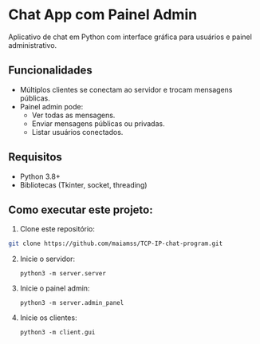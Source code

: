 # Chat App com Painel Admin

Aplicativo de chat em Python com interface gráfica para usuários e painel administrativo.

## Funcionalidades

- Múltiplos clientes se conectam ao servidor e trocam mensagens públicas.
- Painel admin pode:
  - Ver todas as mensagens.
  - Enviar mensagens públicas ou privadas.
  - Listar usuários conectados.

## Requisitos

- Python 3.8+
- Bibliotecas  (Tkinter, socket, threading)

## Como executar este projeto:

1. Clone este repositório:

```bash
git clone https://github.com/maiamss/TCP-IP-chat-program.git
```

2. Inicie o servidor:

   ```
   python3 -m server.server
   ```
3. Inicie o painel admin:

   ```
   python3 -m server.admin_panel
   ```
4. Inicie os clientes:

   ```
   python3 -m client.gui
   ```
